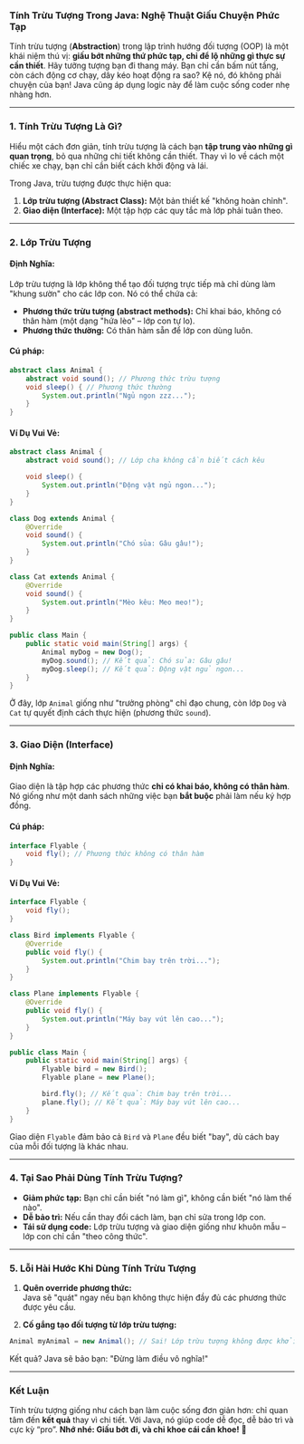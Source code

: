 ### **Tính Trừu Tượng Trong Java: Nghệ Thuật Giấu Chuyện Phức Tạp**

Tính trừu tượng (**Abstraction**) trong lập trình hướng đối tượng (OOP) là một khái niệm thú vị: **giấu bớt những thứ phức tạp, chỉ để lộ những gì thực sự cần thiết**. Hãy tưởng tượng bạn đi thang máy. Bạn chỉ cần bấm nút tầng, còn cách động cơ chạy, dây kéo hoạt động ra sao? Kệ nó, đó không phải chuyện của bạn! Java cũng áp dụng logic này để làm cuộc sống coder nhẹ nhàng hơn.

---

### **1. Tính Trừu Tượng Là Gì?**

Hiểu một cách đơn giản, tính trừu tượng là cách bạn **tập trung vào những gì quan trọng**, bỏ qua những chi tiết không cần thiết. Thay vì lo về cách một chiếc xe chạy, bạn chỉ cần biết cách khởi động và lái.

Trong Java, trừu tượng được thực hiện qua:
1. **Lớp trừu tượng (Abstract Class):** Một bản thiết kế "không hoàn chỉnh".
2. **Giao diện (Interface):** Một tập hợp các quy tắc mà lớp phải tuân theo.

---

### **2. Lớp Trừu Tượng**

#### **Định Nghĩa:**
Lớp trừu tượng là lớp không thể tạo đối tượng trực tiếp mà chỉ dùng làm "khung sườn" cho các lớp con. Nó có thể chứa cả:
- **Phương thức trừu tượng (abstract methods):** Chỉ khai báo, không có thân hàm (một dạng "hứa lèo" – lớp con tự lo).
- **Phương thức thường:** Có thân hàm sẵn để lớp con dùng luôn.

#### **Cú pháp:**
```java
abstract class Animal {
    abstract void sound(); // Phương thức trừu tượng
    void sleep() { // Phương thức thường
        System.out.println("Ngủ ngon zzz...");
    }
}
```

#### **Ví Dụ Vui Vẻ:**
```java
abstract class Animal {
    abstract void sound(); // Lớp cha không cần biết cách kêu

    void sleep() {
        System.out.println("Động vật ngủ ngon...");
    }
}

class Dog extends Animal {
    @Override
    void sound() {
        System.out.println("Chó sủa: Gâu gâu!");
    }
}

class Cat extends Animal {
    @Override
    void sound() {
        System.out.println("Mèo kêu: Meo meo!");
    }
}

public class Main {
    public static void main(String[] args) {
        Animal myDog = new Dog();
        myDog.sound(); // Kết quả: Chó sủa: Gâu gâu!
        myDog.sleep(); // Kết quả: Động vật ngủ ngon...
    }
}
```

Ở đây, lớp `Animal` giống như "trưởng phòng" chỉ đạo chung, còn lớp `Dog` và `Cat` tự quyết định cách thực hiện (phương thức `sound`).

---

### **3. Giao Diện (Interface)**

#### **Định Nghĩa:**
Giao diện là tập hợp các phương thức **chỉ có khai báo, không có thân hàm**. Nó giống như một danh sách những việc bạn **bắt buộc** phải làm nếu ký hợp đồng.

#### **Cú pháp:**
```java
interface Flyable {
    void fly(); // Phương thức không có thân hàm
}
```

#### **Ví Dụ Vui Vẻ:**
```java
interface Flyable {
    void fly();
}

class Bird implements Flyable {
    @Override
    public void fly() {
        System.out.println("Chim bay trên trời...");
    }
}

class Plane implements Flyable {
    @Override
    public void fly() {
        System.out.println("Máy bay vút lên cao...");
    }
}

public class Main {
    public static void main(String[] args) {
        Flyable bird = new Bird();
        Flyable plane = new Plane();

        bird.fly(); // Kết quả: Chim bay trên trời...
        plane.fly(); // Kết quả: Máy bay vút lên cao...
    }
}
```

Giao diện `Flyable` đảm bảo cả `Bird` và `Plane` đều biết "bay", dù cách bay của mỗi đối tượng là khác nhau.

---

### **4. Tại Sao Phải Dùng Tính Trừu Tượng?**

- **Giảm phức tạp:** Bạn chỉ cần biết "nó làm gì", không cần biết "nó làm thế nào".
- **Dễ bảo trì:** Nếu cần thay đổi cách làm, bạn chỉ sửa trong lớp con.
- **Tái sử dụng code:** Lớp trừu tượng và giao diện giống như khuôn mẫu – lớp con chỉ cần "theo công thức".

---

### **5. Lỗi Hài Hước Khi Dùng Tính Trừu Tượng**

1. **Quên override phương thức:**  
   Java sẽ "quát" ngay nếu bạn không thực hiện đầy đủ các phương thức được yêu cầu.

2. **Cố gắng tạo đối tượng từ lớp trừu tượng:**
```java
Animal myAnimal = new Animal(); // Sai! Lớp trừu tượng không được khởi tạo.
```
Kết quả? Java sẽ bảo bạn: "Đừng làm điều vô nghĩa!"

---

### **Kết Luận**

Tính trừu tượng giống như cách bạn làm cuộc sống đơn giản hơn: chỉ quan tâm đến **kết quả** thay vì chi tiết. Với Java, nó giúp code dễ đọc, dễ bảo trì và cực kỳ “pro”. **Nhớ nhé: Giấu bớt đi, và chỉ khoe cái cần khoe!** 🚀